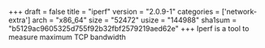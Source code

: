 +++
draft = false
title = "iperf"
version = "2.0.9-1"
categories = ['network-extra']
arch = "x86_64"
size = "52472"
usize = "144988"
sha1sum = "b5129ac9605325d755f92b32fbf2579219aed62e"
+++
Iperf is a tool to measure maximum TCP bandwidth